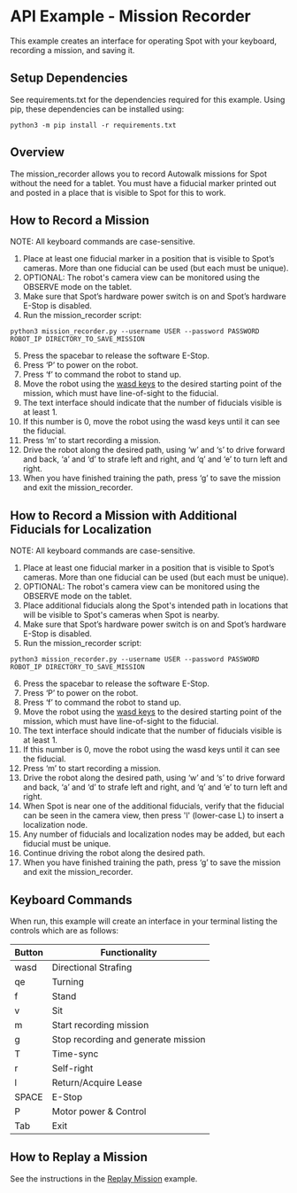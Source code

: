 <!--
Copyright (c) 2020 Boston Dynamics, Inc.  All rights reserved.

Downloading, reproducing, distributing or otherwise using the SDK Software
is subject to the terms and conditions of the Boston Dynamics Software
Development Kit License (20191101-BDSDK-SL).
-->

# API Example - Mission Recorder

This example creates an interface for operating Spot with your keyboard, recording a mission, and saving it.

## Setup Dependencies
See requirements.txt for the dependencies required for this example. Using pip, these dependencies can be installed using:
```
python3 -m pip install -r requirements.txt
```

## Overview
The mission_recorder allows you to record Autowalk missions for Spot without the need for a tablet.  You must have a fiducial marker printed out and posted in a place that is visible to Spot for this to work.

## How to Record a Mission
NOTE: All keyboard commands are case-sensitive.
1. Place at least one fiducial marker in a position that is visible to Spot’s cameras.  More than one fiducial can be used (but each must be unique).
2. OPTIONAL: The robot's camera view can be monitored using the OBSERVE mode on the tablet.
3. Make sure that Spot’s hardware power switch is on and Spot’s hardware E-Stop is disabled.
4. Run the mission_recorder script:

```
python3 mission_recorder.py --username USER --password PASSWORD ROBOT_IP DIRECTORY_TO_SAVE_MISSION
```

5. Press the spacebar to release the software E-Stop.
6. Press ‘P’ to power on the robot.
7. Press ‘f’ to command the robot to stand up.
8. Move the robot using the [wasd keys](../wasd/README.md) to the desired starting point of the mission, which must have line-of-sight to the fiducial.
9. The text interface should indicate that the number of fiducials visible is at least 1.
10. If this number is 0, move the robot using the wasd keys until it can see the fiducial.
11. Press ‘m’ to start recording a mission.
12. Drive the robot along the desired path, using ‘w’ and ‘s’ to drive forward and back, ‘a’ and ‘d’ to strafe left and right, and ‘q’ and ‘e’ to turn left and right.
13. When you have finished training the path, press ‘g’ to save the mission and exit the mission_recorder.

## How to Record a Mission with Additional Fiducials for Localization
NOTE: All keyboard commands are case-sensitive.
1. Place at least one fiducial marker in a position that is visible to Spot’s cameras.  More than one fiducial can be used (but each must be unique).
2. OPTIONAL: The robot's camera view can be monitored using the OBSERVE mode on the tablet.
3. Place additional fiducials along the Spot's intended path in locations that will be visible to Spot's cameras when Spot is nearby.
4. Make sure that Spot’s hardware power switch is on and Spot’s hardware E-Stop is disabled.
5. Run the mission_recorder script:

```
python3 mission_recorder.py --username USER --password PASSWORD ROBOT_IP DIRECTORY_TO_SAVE_MISSION
```

6. Press the spacebar to release the software E-Stop.
7. Press ‘P’ to power on the robot.
8. Press ‘f’ to command the robot to stand up.
9. Move the robot using the [wasd keys](../wasd/README.md) to the desired starting point of the mission, which must have line-of-sight to the fiducial.
10. The text interface should indicate that the number of fiducials visible is at least 1.
11. If this number is 0, move the robot using the wasd keys until it can see the fiducial.
12. Press ‘m’ to start recording a mission.
13. Drive the robot along the desired path, using ‘w’ and ‘s’ to drive forward and back, ‘a’ and ‘d’ to strafe left and right, and ‘q’ and ‘e’ to turn left and right.
14. When Spot is near one of the additional fiducials, verify that the fiducial can be seen in the camera view, then press 'l' (lower-case L) to insert a localization node.
15. Any number of fiducials and localization nodes may be added, but each fiducial must be unique.
16. Continue driving the robot along the desired path.
17. When you have finished training the path, press ‘g’ to save the mission and exit the mission_recorder.


## Keyboard Commands
When run, this example will create an interface in your terminal listing the controls which are as follows:

| Button             | Functionality                       |
|--------------------|-------------------------------------|
| wasd               | Directional Strafing                |
| qe                 | Turning                             |
| f                  | Stand                               |
| v                  | Sit                                 |
| m                  | Start recording mission             |
| g                  | Stop recording and generate mission |
| T                  | Time-sync                           |
| r                  | Self-right                          |
| l                  | Return/Acquire Lease                |
| SPACE              | E-Stop                              |
| P                  | Motor power & Control               |
| Tab                | Exit                                |

## How to Replay a Mission
See the instructions in the [Replay Mission](../replay_mission/README.md) example.
